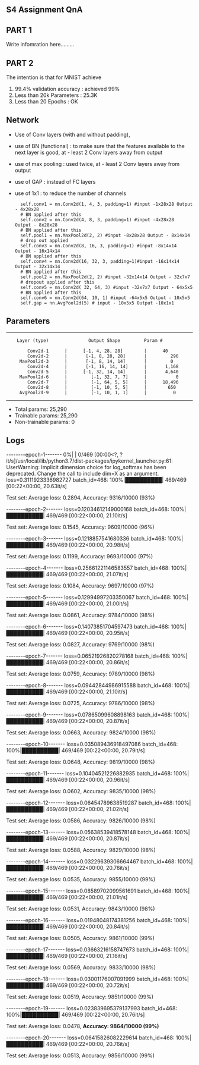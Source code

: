S4 Assignment QnA
-----------
PART 1
------

Write infomration here.........

PART 2
------

The intention is that for MNIST achieve

1. 99.4% validation accuracy : achieved 99%
2. Less than 20k Parameters : 25.3K 
3. Less than 20 Epochs : OK

Network
-------

- Use of Conv layers (with and without padding), 
- use of BN (functional) : to make sure that the features available to the next layer is good, at - least 2 Conv layers away from output
- use of max pooling : used twice, at - least 2 Conv layers away from output
- use of GAP : instead of FC layers
- use of 1x1 : to reduce the number of channels

        self.conv1 = nn.Conv2d(1, 4, 3, padding=1) #input -1x28x28 Output - 4x28x28 
        # BN applied after this
        self.conv2 = nn.Conv2d(4, 8, 3, padding=1) #input -4x28x28  Output - 8x28x28 
        # BN applied after this
        self.pool1 = nn.MaxPool2d(2, 2) #input -8x28x28 Output - 8x14x14 
        # drop out applied
        self.conv3 = nn.Conv2d(8, 16, 3, padding=1) #input -8x14x14 Output - 16x14x14 
        # BN applied after this
        self.conv4 = nn.Conv2d(16, 32, 3, padding=1)#input -16x14x14  Output - 32x14x14  
        # BN applied after this
        self.pool2 = nn.MaxPool2d(2, 2) #input -32x14x14 Output - 32x7x7 
        # dropout applied after this
        self.conv5 = nn.Conv2d( 32, 64, 3) #input -32x7x7 Output - 64x5x5 
        # BN applied after this
        self.conv6 = nn.Conv2d(64, 10, 1) #input -64x5x5 Output - 10x5x5
        self.gap = nn.AvgPool2d(5) # input - 10x5x5 Output -10x1x1
        
Parameters
----------
----------------------------------------------------------------
        Layer (type)               Output Shape         Param #

            Conv2d-1      |      [-1, 4, 28, 28]        |      40
            Conv2d-2      |       [-1, 8, 28, 28]       |         296
         MaxPool2d-3      |       [-1, 8, 14, 14]       |         0
            Conv2d-4      |       [-1, 16, 14, 14]      |       1,168
            Conv2d-5      |      [-1, 32, 14, 14]       |       4,640
         MaxPool2d-6      |         [-1, 32, 7, 7]      |           0
            Conv2d-7      |         [-1, 64, 5, 5]      |      18,496
            Conv2d-8      |         [-1, 10, 5, 5]      |        650
         AvgPool2d-9      |         [-1, 10, 1, 1]      |          0
----------------------------------------------------------------
- Total params: 25,290
- Trainable params: 25,290
- Non-trainable params: 0



Logs
--------
--------epoch-1-------
  0%|          | 0/469 [00:00<?, ?it/s]/usr/local/lib/python3.7/dist-packages/ipykernel_launcher.py:61: UserWarning: Implicit dimension choice for log_softmax has been deprecated. Change the call to include dim=X as an argument.
loss=0.3111923336982727 batch_id=468: 100%|██████████| 469/469 [00:22<00:00, 20.63it/s]

Test set: Average loss: 0.2894, Accuracy: 9316/10000 (93%)

--------epoch-2-------
loss=0.12034612149000168 batch_id=468: 100%|██████████| 469/469 [00:22<00:00, 21.10it/s]

Test set: Average loss: 0.1545, Accuracy: 9609/10000 (96%)

--------epoch-3-------
loss=0.1218857541680336 batch_id=468: 100%|██████████| 469/469 [00:22<00:00, 20.98it/s]

Test set: Average loss: 0.1199, Accuracy: 9693/10000 (97%)

--------epoch-4-------
loss=0.25661221146583557 batch_id=468: 100%|██████████| 469/469 [00:22<00:00, 21.07it/s]

Test set: Average loss: 0.1084, Accuracy: 9697/10000 (97%)

--------epoch-5-------
loss=0.12994997203350067 batch_id=468: 100%|██████████| 469/469 [00:22<00:00, 21.00it/s]

Test set: Average loss: 0.0861, Accuracy: 9784/10000 (98%)

--------epoch-6-------
loss=0.14073851704597473 batch_id=468: 100%|██████████| 469/469 [00:22<00:00, 20.95it/s]

Test set: Average loss: 0.0827, Accuracy: 9769/10000 (98%)

--------epoch-7-------
loss=0.06521926820278168 batch_id=468: 100%|██████████| 469/469 [00:22<00:00, 20.86it/s]

Test set: Average loss: 0.0759, Accuracy: 9789/10000 (98%)

--------epoch-8-------
loss=0.09442844986915588 batch_id=468: 100%|██████████| 469/469 [00:22<00:00, 21.10it/s]

Test set: Average loss: 0.0725, Accuracy: 9786/10000 (98%)

--------epoch-9-------
loss=0.07865099608898163 batch_id=468: 100%|██████████| 469/469 [00:22<00:00, 20.87it/s]

Test set: Average loss: 0.0663, Accuracy: 9824/10000 (98%)

--------epoch-10-------
loss=0.035089436918497086 batch_id=468: 100%|██████████| 469/469 [00:22<00:00, 20.79it/s]

Test set: Average loss: 0.0648, Accuracy: 9819/10000 (98%)

--------epoch-11-------
loss=0.10404521226882935 batch_id=468: 100%|██████████| 469/469 [00:22<00:00, 20.96it/s]

Test set: Average loss: 0.0602, Accuracy: 9835/10000 (98%)

--------epoch-12-------
loss=0.06454789638519287 batch_id=468: 100%|██████████| 469/469 [00:22<00:00, 21.02it/s]

Test set: Average loss: 0.0586, Accuracy: 9826/10000 (98%)

--------epoch-13-------
loss=0.05638539418578148 batch_id=468: 100%|██████████| 469/469 [00:22<00:00, 20.87it/s]

Test set: Average loss: 0.0588, Accuracy: 9829/10000 (98%)

--------epoch-14-------
loss=0.03229639306664467 batch_id=468: 100%|██████████| 469/469 [00:22<00:00, 20.78it/s]

Test set: Average loss: 0.0535, Accuracy: 9855/10000 (99%)

--------epoch-15-------
loss=0.08589702099561691 batch_id=468: 100%|██████████| 469/469 [00:22<00:00, 21.01it/s]

Test set: Average loss: 0.0531, Accuracy: 9843/10000 (98%)

--------epoch-16-------
loss=0.01948048174381256 batch_id=468: 100%|██████████| 469/469 [00:22<00:00, 20.84it/s]

Test set: Average loss: 0.0505, Accuracy: 9861/10000 (99%)

--------epoch-17-------
loss=0.03663216158747673 batch_id=468: 100%|██████████| 469/469 [00:22<00:00, 21.16it/s]

Test set: Average loss: 0.0569, Accuracy: 9833/10000 (98%)

--------epoch-18-------
loss=0.03001176007091999 batch_id=468: 100%|██████████| 469/469 [00:22<00:00, 20.72it/s]

Test set: Average loss: 0.0519, Accuracy: 9851/10000 (99%)

--------epoch-19-------
loss=0.023839695379137993 batch_id=468: 100%|██████████| 469/469 [00:22<00:00, 20.76it/s]

Test set: Average loss: 0.0478, **Accuracy: 9864/10000 (99%)**

--------epoch-20-------
loss=0.06415826082229614 batch_id=468: 100%|██████████| 469/469 [00:22<00:00, 20.76it/s]

Test set: Average loss: 0.0513, Accuracy: 9856/10000 (99%)

